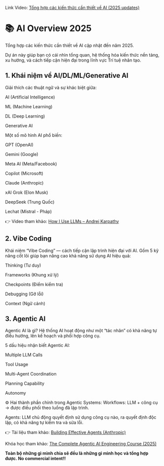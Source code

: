 Link Video: [Tổng hợp các kiến thức cần thiết về AI (2025 updates)](https://youtu.be/dw7RMFvfRwc)

# 📚 AI Overview 2025

Tổng hợp các kiến thức cần thiết về AI cập nhật đến năm 2025.

Dự án này giúp bạn có cái nhìn tổng quan, hệ thống hóa kiến thức nền tảng, xu hướng, và cách tiếp cận hiện đại trong lĩnh vực Trí tuệ nhân tạo.

## 1. Khái niệm về AI/DL/ML/Generative AI

Giải thích các thuật ngữ và sự khác biệt giữa:

AI (Artificial Intelligence)

ML (Machine Learning)

DL (Deep Learning)

Generative AI

Một số mô hình AI phổ biến:

GPT (OpenAI)

Gemini (Google)

Meta AI (Meta/Facebook)

Copilot (Microsoft)

Claude (Anthropic)

xAI Grok (Elon Musk)

DeepSeek (Trung Quốc)

Lechat (Mistral - Pháp)

👉 Video tham khảo: [How I Use LLMs – Andrej Karpathy](https://youtu.be/EWvNQjAaOHw?si=R_VC0fKZcfZ6cpxu)

## 2. Vibe Coding

Khái niệm “Vibe Coding” — cách tiếp cận lập trình hiện đại với AI.
Gồm 5 kỹ năng cốt lõi giúp bạn nâng cao khả năng sử dụng AI hiệu quả:

Thinking (Tư duy)

Frameworks (Khung xử lý)

Checkpoints (Điểm kiểm tra)

Debugging (Gỡ lỗi)

Context (Ngữ cảnh)

## 3. Agentic AI

Agentic AI là gì?
Hệ thống AI hoạt động như một “tác nhân” có khả năng tự điều hướng, lên kế hoạch và phối hợp công cụ.

5 dấu hiệu nhận biết Agentic AI:

Multiple LLM Calls

Tool Usage

Multi-Agent Coordination

Planning Capability

Autonomy

⚙️ Hai thành phần chính trong Agentic Systems:
Workflows: LLM + công cụ → được điều phối theo luồng đã lập trình.

Agents: LLM chủ động quyết định sử dụng công cụ nào, ra quyết định độc lập, có khả năng tự kiểm tra và sửa lỗi.

👉 Tài liệu tham khảo: [Building Effective Agents (Anthropic)](https://www.anthropic.com/engineering/building-effective-agents)

Khóa học tham khảo: [The Complete Agentic AI Engineering Course (2025)](https://www.udemy.com/course/the-complete-agentic-ai-engineering-course/?couponCode=AGENTIC_AI_25_JUNE)

**Toàn bộ những gì mình chia sẽ đều là những gì mình học và tổng hợp được. No commercial intent!!**
